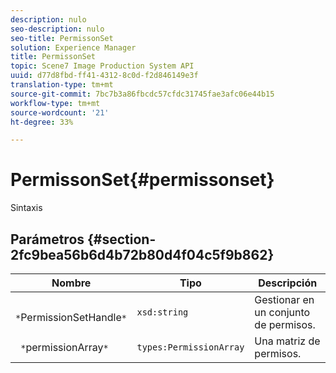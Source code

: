 ```yaml
---
description: nulo
seo-description: nulo
seo-title: PermissonSet
solution: Experience Manager
title: PermissonSet
topic: Scene7 Image Production System API
uuid: d77d8fbd-ff41-4312-8c0d-f2d846149e3f
translation-type: tm+mt
source-git-commit: 7bc7b3a86fbcdc57cfdc31745fae3afc06e44b15
workflow-type: tm+mt
source-wordcount: '21'
ht-degree: 33%

---
```



# PermissonSet{#permissonset}

Sintaxis

## Parámetros {#section-2fc9bea56b6d4b72b80d4f04c5f9b862}

| Nombre | Tipo | Descripción |
|---|---|---|
| ` *`PermissionSetHandle`*` | `xsd:string` | Gestionar en un conjunto de permisos. |
| ` *`permissionArray`*` | `types:PermissionArray` | Una matriz de permisos. |

